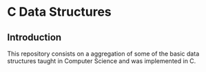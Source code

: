# C Data Structures

## Introduction
This repository consists on a aggregation of some of the basic data structures taught in Computer Science and was implemented in C.
